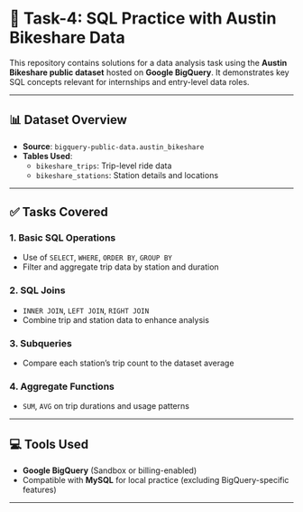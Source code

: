 # 🚴 Task-4: SQL Practice with Austin Bikeshare Data

This repository contains solutions for a data analysis task using the **Austin Bikeshare public dataset** hosted on **Google BigQuery**. It demonstrates key SQL concepts relevant for internships and entry-level data roles.

---

## 📊 Dataset Overview

- **Source**: `bigquery-public-data.austin_bikeshare`
- **Tables Used**:
  - `bikeshare_trips`: Trip-level ride data
  - `bikeshare_stations`: Station details and locations

---

## ✅ Tasks Covered

### 1. Basic SQL Operations
- Use of `SELECT`, `WHERE`, `ORDER BY`, `GROUP BY`
- Filter and aggregate trip data by station and duration

### 2. SQL Joins
- `INNER JOIN`, `LEFT JOIN`, `RIGHT JOIN`
- Combine trip and station data to enhance analysis

### 3. Subqueries
- Compare each station’s trip count to the dataset average

### 4. Aggregate Functions
- `SUM`, `AVG` on trip durations and usage patterns

---

## 💻 Tools Used

- **Google BigQuery** (Sandbox or billing-enabled)
- Compatible with **MySQL** for local practice (excluding BigQuery-specific features)

---


